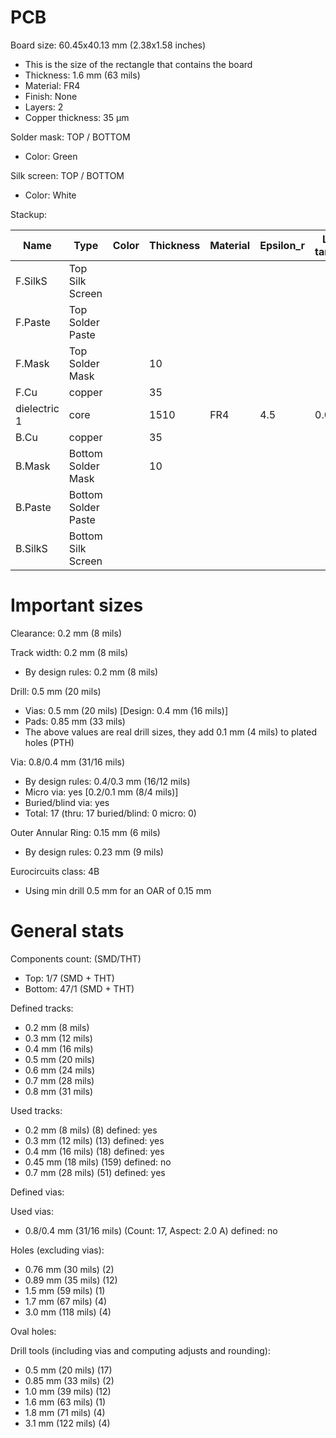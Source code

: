 # PCB

Board size: 60.45x40.13 mm (2.38x1.58 inches)

- This is the size of the rectangle that contains the board
- Thickness: 1.6 mm (63 mils)
- Material: FR4
- Finish: None
- Layers: 2
- Copper thickness: 35 µm

Solder mask: TOP / BOTTOM

- Color: Green

Silk screen: TOP / BOTTOM

- Color: White


Stackup:

| Name                 | Type                 | Color            | Thickness | Material        | Epsilon_r | Loss tangent |
|----------------------|----------------------|------------------|-----------|-----------------|-----------|--------------|
| F.SilkS              | Top Silk Screen      |                  |           |                 |           |              |
| F.Paste              | Top Solder Paste     |                  |           |                 |           |              |
| F.Mask               | Top Solder Mask      |                  |        10 |                 |           |              |
| F.Cu                 | copper               |                  |        35 |                 |           |              |
| dielectric 1         | core                 |                  |      1510 | FR4             |       4.5 |        0.020 |
| B.Cu                 | copper               |                  |        35 |                 |           |              |
| B.Mask               | Bottom Solder Mask   |                  |        10 |                 |           |              |
| B.Paste              | Bottom Solder Paste  |                  |           |                 |           |              |
| B.SilkS              | Bottom Silk Screen   |                  |           |                 |           |              |

# Important sizes

Clearance: 0.2 mm (8 mils)

Track width: 0.2 mm (8 mils)

- By design rules: 0.2 mm (8 mils)

Drill: 0.5 mm (20 mils)

- Vias: 0.5 mm (20 mils) [Design: 0.4 mm (16 mils)]
- Pads: 0.85 mm (33 mils)
- The above values are real drill sizes, they add 0.1 mm (4 mils) to plated holes (PTH)

Via: 0.8/0.4 mm (31/16 mils)

- By design rules: 0.4/0.3 mm (16/12 mils)
- Micro via: yes [0.2/0.1 mm (8/4 mils)]
- Buried/blind via: yes
- Total: 17 (thru: 17 buried/blind: 0 micro: 0)

Outer Annular Ring: 0.15 mm (6 mils)

- By design rules: 0.23 mm (9 mils)

Eurocircuits class: 4B
- Using min drill 0.5 mm for an OAR of 0.15 mm


# General stats

Components count: (SMD/THT)

- Top: 1/7 (SMD + THT)
- Bottom: 47/1 (SMD + THT)

Defined tracks:

- 0.2 mm (8 mils)
- 0.3 mm (12 mils)
- 0.4 mm (16 mils)
- 0.5 mm (20 mils)
- 0.6 mm (24 mils)
- 0.7 mm (28 mils)
- 0.8 mm (31 mils)

Used tracks:

- 0.2 mm (8 mils) (8) defined: yes
- 0.3 mm (12 mils) (13) defined: yes
- 0.4 mm (16 mils) (18) defined: yes
- 0.45 mm (18 mils) (159) defined: no
- 0.7 mm (28 mils) (51) defined: yes

Defined vias:


Used vias:

- 0.8/0.4 mm (31/16 mils) (Count: 17, Aspect: 2.0 A) defined: no

Holes (excluding vias):

- 0.76 mm (30 mils) (2)
- 0.89 mm (35 mils) (12)
- 1.5 mm (59 mils) (1)
- 1.7 mm (67 mils) (4)
- 3.0 mm (118 mils) (4)

Oval holes:


Drill tools (including vias and computing adjusts and rounding):

- 0.5 mm (20 mils) (17)
- 0.85 mm (33 mils) (2)
- 1.0 mm (39 mils) (12)
- 1.6 mm (63 mils) (1)
- 1.8 mm (71 mils) (4)
- 3.1 mm (122 mils) (4)




